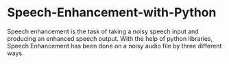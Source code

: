 # Speech-Enhancement-with-Python
Speech enhancement is the task of taking a noisy speech input and producing an enhanced speech output. With the help of python libraries, Speech Enhancement has been done on a noisy audio file by three different ways. 
